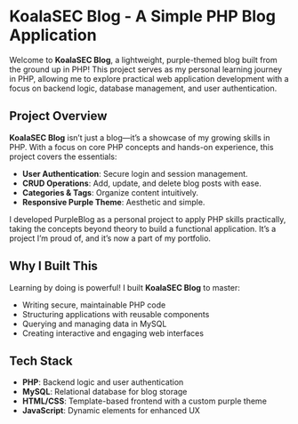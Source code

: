 # KoalaSEC Blog - A Simple PHP Blog Application

Welcome to **KoalaSEC Blog**, a lightweight, purple-themed blog built from the ground up in PHP! This project serves as my personal learning journey in PHP, allowing me to explore practical web application development with a focus on backend logic, database management, and user authentication.

## Project Overview

**KoalaSEC Blog** isn’t just a blog—it’s a showcase of my growing skills in PHP. With a focus on core PHP concepts and hands-on experience, this project covers the essentials:

- **User Authentication**: Secure login and session management.
- **CRUD Operations**: Add, update, and delete blog posts with ease.
- **Categories & Tags**: Organize content intuitively.
- **Responsive Purple Theme**: Aesthetic and simple.

I developed PurpleBlog as a personal project to apply PHP skills practically, taking the concepts beyond theory to build a functional application. It’s a project I’m proud of, and it’s now a part of my portfolio.

## Why I Built This

Learning by doing is powerful! I built **KoalaSEC Blog** to master:

- Writing secure, maintainable PHP code
- Structuring applications with reusable components
- Querying and managing data in MySQL
- Creating interactive and engaging web interfaces

## Tech Stack

- **PHP**: Backend logic and user authentication
- **MySQL**: Relational database for blog storage
- **HTML/CSS**: Template-based frontend with a custom purple theme
- **JavaScript**: Dynamic elements for enhanced UX

